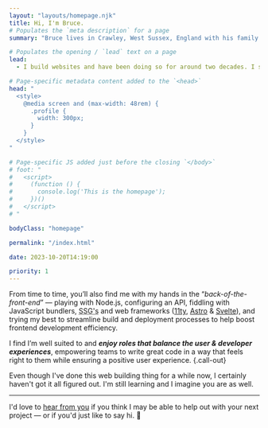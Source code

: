 ```yaml
---
layout: "layouts/homepage.njk"
title: Hi, I'm Bruce.
# Populates the `meta description` for a page
summary: "Bruce lives in Crawley, West Sussex, England with his family. He's a Frontend Web Developer & UI Engineer with nearly two decades of expertise in creating user-friendly websites."

# Populates the opening / `lead` text on a page
lead:
  - I build websites and have been doing so for around two decades. I specialise in the “<a href="https://bradfrost.com/blog/post/front-of-the-front-end-and-back-of-the-front-end-web-development/"><em>front-of-the-front-end</em></a>”, the somewhat broad and fuzzy intersection between design and back-end engineering.

# Page-specific metadata content added to the `<head>`
head: "
  <style>
    @media screen and (max-width: 48rem) {
      .profile {
        width: 300px;
      }
    }
  </style>
"

# Page-specific JS added just before the closing `</body>`
# foot: "
#   <script>
#     (function () {
#       console.log('This is the homepage');
#     })()
#   </script>
# "

bodyClass: "homepage"

permalink: "/index.html"

date: 2023-10-20T14:19:00

priority: 1
---
```


From time to time, you’ll also find me with my hands in the “*back-of-the-front-end*” &mdash; playing with Node.js, configuring an API, fiddling with JavaScript bundlers, <abbr title="Static site generators.">SSG's</abbr> and web frameworks ([11ty](https://www.11ty.dev/), [Astro](https://astro.build/) & [Svelte](https://svelte.dev/)), and trying my best to streamline build and deployment processes to help boost frontend development efficiency.

I find I’m well suited to and ***enjoy roles that balance the user & developer experiences***, empowering teams to write great code in a way that feels right to them while ensuring a positive user experience. {.call-out}

Even though I've done this web building thing for a while now, I certainly haven't got it all figured out. I'm still learning and I imagine you are as well.

---

I'd love to [hear from you](/contact) if you think I may be able to help out with your next project &mdash; or if you'd just like to say hi. 👋
